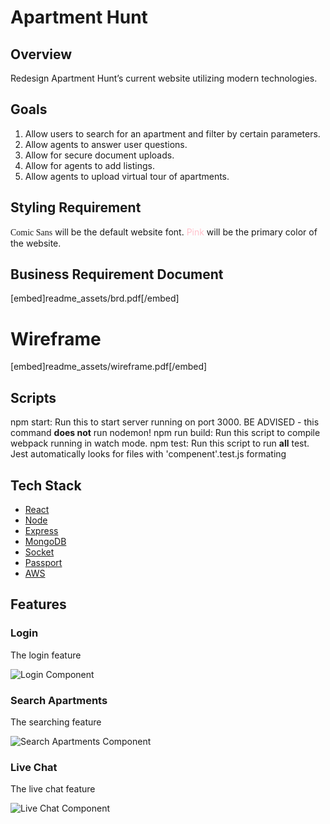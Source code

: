 # Apartment Hunt

## Overview
Redesign Apartment Hunt’s current website utilizing modern technologies.

## Goals
1. Allow users to search for an apartment and filter by certain parameters.
2. Allow agents to answer user questions.
3. Allow for secure document uploads.
4. Allow for agents to add listings.
5. Allow agents to upload virtual tour of apartments.

## Styling Requirement
<span style="font-family:'Comic Sans MS', 'Comic Sans', cursive">Comic Sans</span> will be the default website font.
<span style="color:pink">Pink</span> will be the primary color of the website.

## Business Requirement Document
[embed]readme_assets/brd.pdf[/embed]

# Wireframe
[embed]readme_assets/wireframe.pdf[/embed]

## Scripts
npm start: Run this to start server running on port 3000. BE ADVISED - this command __does not__ run nodemon!
npm run build: Run this script to compile webpack running in watch mode.
npm test: Run this script to run __all__ test. Jest automatically looks for files with 'compenent'.test.js formating

## Tech Stack
* [React](https://reactjs.org)
* [Node](https://nodejs.org/en)
* [Express](https://expressjs.com)
* [MongoDB](https://www.mongodb.com/)
* [Socket](https://socket.io/)
* [Passport](http://www.passportjs.org/)
* [AWS](https://aws.amazon.com)

## Features
### Login
The login feature

![Login Component](readme_assets/login.gif)

### Search Apartments
The searching feature

![Search Apartments Component](readme_assets/search-apt.gif)

### Live Chat
The live chat feature

![Live Chat Component](readme_assets/live-chat.gif)